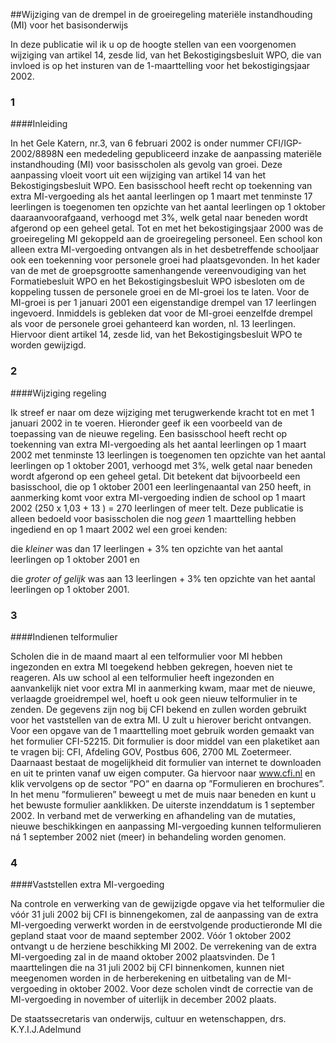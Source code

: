 <meta http-equiv='Content-Type' content='text/html; charset=utf-8' />

##Wijziging van de drempel in de groeiregeling materiële instandhouding (MI) voor het basisonderwijs

In deze publicatie wil ik u op de hoogte stellen van een voorgenomen wijziging van artikel 14, zesde lid, van het Bekostigingsbesluit WPO, die van invloed is op het insturen van de 1-maarttelling voor het bekostigingsjaar 2002.   
### 1  

####Inleiding

In het Gele Katern, nr.3, van 6 februari 2002 is onder nummer CFI/IGP-2002/8898N een mededeling gepubliceerd inzake de aanpassing materiële instandhouding (MI) voor basisscholen als gevolg van groei. Deze aanpassing vloeit voort uit een wijziging van artikel 14 van het Bekostigingsbesluit WPO. Een basisschool heeft recht op toekenning van extra MI-vergoeding als het aantal leerlingen op 1 maart met tenminste 17 leerlingen is toegenomen ten opzichte van het aantal leerlingen op 1 oktober daaraanvoorafgaand, verhoogd met 3%, welk getal naar beneden wordt afgerond op een geheel getal. Tot en met het bekostigingsjaar 2000 was de groeiregeling MI gekoppeld aan de groeiregeling personeel. Een school kon alleen extra MI-vergoeding ontvangen als in het desbetreffende schooljaar ook een toekenning voor personele groei had plaatsgevonden. In het kader van de met de groepsgrootte samenhangende vereenvoudiging van het Formatiebesluit WPO en het Bekostigingsbesluit WPO isbesloten om de koppeling tussen de personele groei en de MI-groei los te laten. Voor de MI-groei is per 1 januari 2001 een eigenstandige drempel van 17 leerlingen ingevoerd. Inmiddels is gebleken dat voor de MI-groei eenzelfde drempel als voor de personele groei gehanteerd kan worden, nl. 13 leerlingen. Hiervoor dient artikel 14, zesde lid, van het Bekostigingsbesluit WPO te worden gewijzigd.    
### 2  

####Wijziging regeling

Ik streef er naar om deze wijziging met terugwerkende kracht tot en met 1 januari 2002 in te voeren. Hieronder geef ik een voorbeeld van de toepassing van de nieuwe regeling. Een basisschool heeft recht op toekenning van extra MI-vergoeding als het aantal leerlingen op 1 maart 2002 met tenminste 13 leerlingen is toegenomen ten opzichte van het aantal leerlingen op 1 oktober 2001, verhoogd met 3%, welk getal naar beneden wordt afgerond op een geheel getal. Dit betekent dat bijvoorbeeld een basisschool, die op 1 oktober 2001 een leerlingenaantal van 250 heeft, in aanmerking komt voor extra MI-vergoeding indien de school op 1 maart 2002 (250 x 1,03 + 13 ) = 270 leerlingen of meer telt. Deze publicatie is alleen bedoeld voor basisscholen die nog *geen* 1 maarttelling hebben ingediend en op 1 maart 2002 wel een groei kenden: 

die *kleiner* was dan 17 leerlingen + 3% ten opzichte van het aantal leerlingen op 1 oktober 2001 en  

die *groter of gelijk* was aan 13 leerlingen + 3% ten opzichte van het aantal leerlingen op 1 oktober 2001.      
### 3  

####Indienen telformulier

Scholen die in de maand maart al een telformulier voor MI hebben ingezonden en extra MI toegekend hebben gekregen, hoeven niet te reageren. Als uw school al een telformulier heeft ingezonden en aanvankelijk niet voor extra MI in aanmerking kwam, maar met de nieuwe, verlaagde groeidrempel wel, hoeft u ook geen nieuw telformulier in te zenden. De gegevens zijn nog bij CFI bekend en zullen worden gebruikt voor het vaststellen van de extra MI. U zult u hierover bericht ontvangen. Voor een opgave van de 1 maarttelling moet gebruik worden gemaakt van het formulier CFI-52215. Dit formulier is door middel van een plaketiket aan te vragen bij: CFI, Afdeling GOV, Postbus 606, 2700 ML Zoetermeer. Daarnaast bestaat de mogelijkheid dit formulier van internet te downloaden en uit te printen vanaf uw eigen computer. Ga hiervoor naar www.cfi.nl en klik vervolgens op de sector ”PO” en daarna op ”Formulieren en brochures”. In het menu ”formulieren” beweegt u met de muis naar beneden en kunt u het bewuste formulier aanklikken. De uiterste inzenddatum is 1 september 2002. In verband met de verwerking en afhandeling van de mutaties, nieuwe beschikkingen en aanpassing MI-vergoeding kunnen telformulieren ná 1 september 2002 niet (meer) in behandeling worden genomen.    
### 4  

####Vaststellen extra MI-vergoeding

Na controle en verwerking van de gewijzigde opgave via het telformulier die vóór 31 juli 2002 bij CFI is binnengekomen, zal de aanpassing van de extra MI-vergoeding verwerkt worden in de eerstvolgende productieronde MI die gepland staat voor de maand september 2002. Vóór 1 oktober 2002 ontvangt u de herziene beschikking MI 2002. De verrekening van de extra MI-vergoeding zal in de maand oktober 2002 plaatsvinden. De 1 maarttelingen die na 31 juli 2002 bij CFI binnenkomen, kunnen niet meegenomen worden in de herberekening en uitbetaling van de MI-vergoeding in oktober 2002. Voor deze scholen vindt de correctie van de MI-vergoeding in november of uiterlijk in december 2002 plaats.      

De 
staatssecretaris van onderwijs, cultuur en wetenschappen, 
drs. K.Y.I.J.Adelmund    
